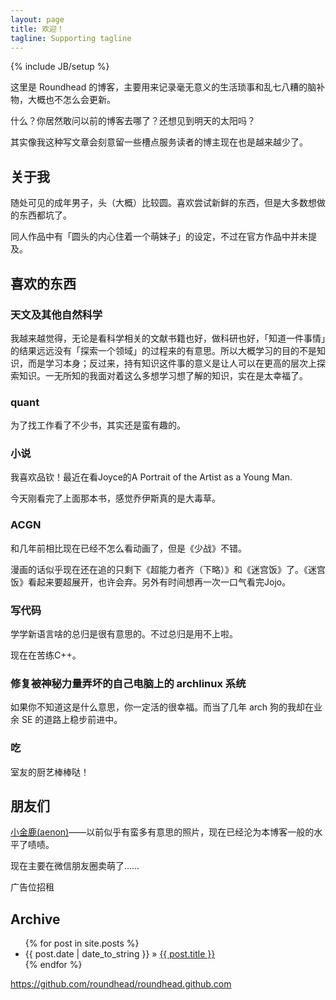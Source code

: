 ```yaml
---
layout: page
title: 欢迎！
tagline: Supporting tagline
---
```

{% include JB/setup %}

这里是 Roundhead 的博客，主要用来记录毫无意义的生活琐事和乱七八糟的脑补物，大概也不怎么会更新。

什么？你居然敢问以前的博客去哪了？还想见到明天的太阳吗？

其实像我这种写文章会刻意留一些槽点服务读者的博主现在也是越来越少了。

## 关于我

随处可见的成年男子，头（大概）比较圆。喜欢尝试新鲜的东西，但是大多数想做的东西都坑了。

同人作品中有「圆头的内心住着一个萌妹子」的设定，不过在官方作品中并未提及。

## 喜欢的东西

### 天文及其他自然科学

我越来越觉得，无论是看科学相关的文献书籍也好，做科研也好，「知道一件事情」的结果远远没有「探索一个领域」的过程来的有意思。所以大概学习的目的不是知识，而是学习本身；反过来，持有知识这件事的意义是让人可以在更高的层次上探索知识。一无所知的我面对着这么多想学习想了解的知识，实在是太幸福了。

### quant

为了找工作看了不少书，其实还是蛮有趣的。

### 小说

我喜欢品钦！最近在看Joyce的A Portrait of the Artist as a Young Man.

今天刚看完了上面那本书，感觉乔伊斯真的是大毒草。

### ACGN

和几年前相比现在已经不怎么看动画了，但是《少战》不错。

漫画的话似乎现在还在追的只剩下《超能力者齐（下略）》和《迷宫饭》了。《迷宫饭》看起来要超展开，也许会弃。另外有时间想再一次一口气看完Jojo。

### 写代码

学学新语言啥的总归是很有意思的。不过总归是用不上啦。

现在在苦练C++。

### 修复被神秘力量弄坏的自己电脑上的 archlinux 系统

如果你不知道这是什么意思，你一定活的很幸福。而当了几年 arch 狗的我却在业余 SE 的道路上稳步前进中。

### 吃

室友的厨艺棒棒哒！


## 朋友们

[小金鹿(aenon)](https://ssngiraffe.wordpress.com/)——以前似乎有蛮多有意思的照片，现在已经沦为本博客一般的水平了啧啧。

现在主要在微信朋友圈卖萌了……

广告位招租


## Archive

<ul class="posts">
  {% for post in site.posts %}
    <li><span>{{ post.date | date_to_string }}</span> &raquo; <a href="{{ BASE_PATH }}{{ post.url }}">{{ post.title }}</a></li>
  {% endfor %}
</ul>

https://github.com/roundhead/roundhead.github.com
